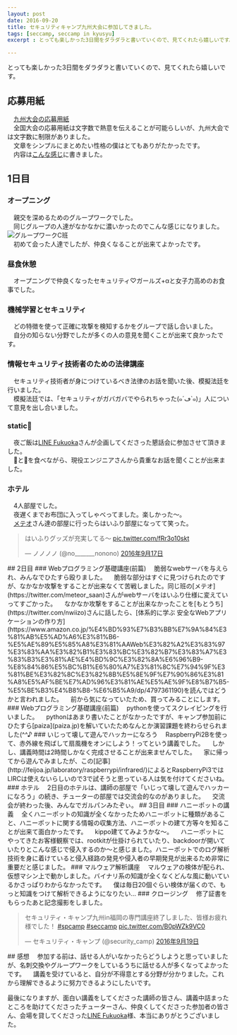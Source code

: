 ```yaml
---
layout: post
date: 2016-09-20
title: セキュリティキャンプ九州大会に参加してきました。
tags: [seccamp, seccamp in kyusyu]
excerpt : とっても楽しかった3日間をダラダラと書いていくので、見てくれたら嬉しいです。

---
```


とっても楽しかった3日間をダラダラと書いていくので、見てくれたら嬉しいです。

## 応募用紙
　[九州大会の応募用紙](http://www.security-camp.org/minicamp/data/2016MC_Kyushu.txt)  
　全国大会の応募用紙は文字数で熱意を伝えることが可能らしいが、九州大会では文字数に制限がありました。  
　文章をシンプルにまとめたい性格の僕はとてもありがたかったです。  
　内容は[こんな感じ](http://nononono.net/file/seccamp2016kyusyu.txt)に書きました。  
## 1日目
### オープニング
　親交を深めるためのグループワークでした。  
　同じグループの人達がなかなかに濃いかったのでこんな感じになりました。  
![グループワークC班](http://nononono.net/file/seccamp2016kyusyuopening.jpg)  
　初めて会った人達でしたが、仲良くなることが出来てよかったです。  
### 昼食休憩
　オープニングで仲良くなったセキュリティ♡ガールズ+αと女子力高めのお食事でした。  
### 機械学習とセキュリティ
　どの特徴を使って正確に攻撃を検知するかをグループで話し合いました。  
　自分の知らない分野でしたが多くの人の意見を聞くことが出来て良かったです。  
### 情報セキュリティ技術者のための法律講座
　セキュリティ技術者が身につけているべき法律のお話を聞いた後、模擬法廷を行いました。  
　模擬法廷では、「セキュリティがガバガバでやられちゃった(๑´ڡ`๑)」人について意見を出し合いました。
### static🍣
　夜ご飯は[LINE Fukuoka](http://linefukuoka.co.jp/)さんが企画してくださった懇話会に参加させて頂きました。  
　🍣と🍕を食べながら、現役エンジニアさんから貴重なお話を聞くことが出来ました。  
### ホテル
　4人部屋でした。  
　夜遅くまでお布団に入ってしゃべってました。楽しかった～。  
　[メテオ](https://twitter.com/meteor_saan)さん達の部屋に行ったらはいふり部屋になってて笑った。  
<blockquote class="twitter-tweet" data-lang="ja"><p lang="ja" dir="ltr">はいふりグッズが充実してる〜 <a href="https://t.co/fRr3o10skt">pic.twitter.com/fRr3o10skt</a></p>&mdash; ノノノノ (@no_______nonono) <a href="https://twitter.com/no_______nonono/status/777165793704316928">2016年9月17日</a></blockquote>
<script async src="//platform.twitter.com/widgets.js" charset="utf-8"></script>
## 2日目
### Webプログラミング基礎講座(前篇)
　脆弱なwebサーバを与えられ、みんなでひたすら殴りました。  
　脆弱な部分はすぐに見つけられたのですが、なかなか攻撃をすることが出来なくて苦戦しました。同じ班の[メテオ](https://twitter.com/meteor_saan)さんがwebサーバをはいふり仕様に変えていってすごかった。  
　なかなか攻撃をすることが出来なかったことを[もとうち](https://twitter.com/nwiizo)さんに話したら、[体系的に学ぶ 安全なWebアプリケーションの作り方](https://www.amazon.co.jp/%E4%BD%93%E7%B3%BB%E7%9A%84%E3%81%AB%E5%AD%A6%E3%81%B6-%E5%AE%89%E5%85%A8%E3%81%AAWeb%E3%82%A2%E3%83%97%E3%83%AA%E3%82%B1%E3%83%BC%E3%82%B7%E3%83%A7%E3%83%B3%E3%81%AE%E4%BD%9C%E3%82%8A%E6%96%B9-%E8%84%86%E5%BC%B1%E6%80%A7%E3%81%8C%E7%94%9F%E3%81%BE%E3%82%8C%E3%82%8B%E5%8E%9F%E7%90%86%E3%81%A8%E5%AF%BE%E7%AD%96%E3%81%AE%E5%AE%9F%E8%B7%B5-%E5%BE%B3%E4%B8%B8-%E6%B5%A9/dp/4797361190)を読んではどうかと言われました。  
　前から気になっていたため、買ってみることにします。  
### Webプログラミング基礎講座(前篇)
　pythonを使ってスクレイピングを行いました。  
　pythonはあまり書いたことがなかったですが、キャンプ参加前にひたすら[paiza](paiza.jp)を解いていたためなんとか演習課題を終わらせられました(^^♪  
### いじって壊して遊んでハッカーになろう
　RaspberryPi2Bを使って、赤外線を飛ばして扇風機をオンにしよう！ってという講義でした。  
　しかし、講義時間は2時間しかなく完成させることが出来ませんでした。  
　家に帰ってから遊んでみましたが、この[記事](http://feijoa.jp/laboratory/raspberrypi/infrared/)によるとRaspberryPi3ではLIRCは使えないらしいので3で試そうと思っている人は気を付けてくださいね。  
### ホテル
　2日目のホテルは、講師の部屋で「いじって壊して遊んでハッカーになろう」の続き、チューターの部屋では交流会的なのがありました。  
　交流会が終わった後、みんなでガルパンみたぞぃ。  
## 3日目
### ハニーポットの講義
　全くハニーポットの知識が全くなかったためハニーポットに種類があること、ハニーポットに関する情報の収集方法、ハニーポットの建て方等々を知ることが出来て面白かったです。  
　kippo建ててみようかな～。  
　ハニーポットにやってきたお客様観察では、rootkitが仕掛けられていたり、backdoorが開いていたりとこんな感じで侵入するのか～と感じました。ハニーポットでのログ解析技術を身に着けていると侵入経路の発見や侵入者の早期発見が出来るため非常に重要だと感じました。
### マルウェア解析講座
　マルウェアの検体が配られ、仮想マシン上で動かしました。バイナリ系の知識が全くなくどんな風に動いているかさっぱりわからなかったです。  
　僕は毎日20個ぐらい検体が届くので、もっと知識をつけて解析できるようになりたい…  
### クロージング
　修了証書をもらったあと記念撮影をしました。
<blockquote class="twitter-tweet" data-lang="ja"><p lang="ja" dir="ltr">セキュリティ・キャンプ九州in福岡の専門講座終了しました、皆様お疲れ様でした！ <a href="https://twitter.com/hashtag/spcamp?src=hash">#spcamp</a> <a href="https://twitter.com/hashtag/seccamp?src=hash">#seccamp</a> <a href="https://t.co/B0pWZk9VC0">pic.twitter.com/B0pWZk9VC0</a></p>&mdash; セキュリティ・キャンプ (@security_camp) <a href="https://twitter.com/security_camp/status/777809810431418368">2016年9月19日</a></blockquote>
<script async src="//platform.twitter.com/widgets.js" charset="utf-8"></script>
## 感想
　参加する前は、話せる人がいなかったらどうしようと思っていましたが、名刺交換やグループワークをしているうちに話せる人が多くなってよかったです。  
　講義を受けていると、自分が不得意とする分野が分かりました。これから理解できるように努力できるようにしたいです。  

最後になりますが、面白い講義をしてくださった講師の皆さん、講義中詰まったところを助けてくださったチューターさん、仲良くしてくださった参加者の皆さん、会場を貸してくださった[LINE Fukuoka](http://linefukuoka.co.jp/)様、本当にありがとうございました。


